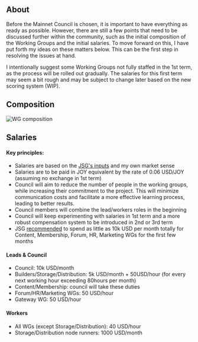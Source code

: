## About

Before the Mainnet Council is chosen, it is important to have everything as ready as possible. However, there are still a few points that need to be discussed further within the community, such as the initial composition of the Working Groups and the initial salaries. To move forward on this, I have put forth my ideas on these matters below. This can be the first step in resolving the issues at hand. 

I intentionally suggest some Working Groups not fully staffed in the 1st term, as the process will be rolled out gradually. 
The salaries for this first term may seem a bit rough and may be subject to change later based on the new scoring system (WIP).

## Composition
![WG composition](https://i.imgur.com/Y32t7ql.png)

## Salaries

#### Key principles:
- Salaries are based on the [JSG's inputs](https://gist.github.com/bedeho/1b231111596e25b215bc66f0bd0e7ccc) and my own market sense 
- Salaries are to be paid in JOY equivalent by the rate of 0.06 USD/JOY (assuming no exchange in 1st term)
- Council will aim to reduce the number of people in the working groups, while increasing their commitment to the project. This will minimize communication costs and facilitate a more effective learning process, leading to better results.
- Council members will combine the lead/workers roles in the beginning
- Council will keep experimenting with salaries in 1st term and a more robust compensation system to be introduced in 2nd or 3rd term
- JSG [recommended](https://gist.github.com/bedeho/1b231111596e25b215bc66f0bd0e7ccc#budgets--spending-and-inflation) to spend as little as 10k USD per month totally for Content, Membership, Forum, HR, Marketing WGs  for the first few months

#### Leads & Council
- Council: 10k USD/month
- Builders/Storage/Distribution: 5k USD/month + 50USD/hour (for every next working hour exceeding 80hours per month) 
- Content/Membership: council will take these duties
- Forum/HR/Marketing WGs: 50 USD/hour
- Gateway WG: 50 USD/hour

#### Workers
- All WGs (except Storage/Distribution): 40 USD/hour
- Storage/Distribution node runners: 1000 USD/month

